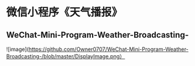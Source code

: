 # 微信小程序《天气播报》
## WeChat-Mini-Program-Weather-Broadcasting-
![image](https://github.com/Owner0707/WeChat-Mini-Program-Weather-Broadcasting-/blob/master/DisplayImage.png）
